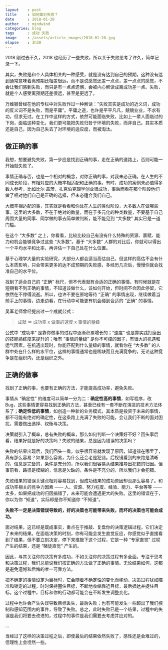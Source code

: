 ```yaml
---
layout    : post
title     : 如何面对失败？
date      : 2018-01-20
author    : mindwind
categories: blog
tags      : 成功 失败
image     : /assets/article_images/2018-01-20.jpg
elapse    : 3h30
---
```


2018 刚过去不久，2018 也经历了一些失败，所以关于失败思考了许久，简单记录一下。

其实，失败是和个人具体相关的一种感受，就是没有达到自己的预期，这种没有达到通常意味着离预期还相差很远，而不是说感觉还差一点点，差一点点的感觉，不会让我们感到失败，而只是有一点点遗憾，会被内心解读成离成功差一点。失败，就是个人感受离预期还差很远，甚至是更远了。

万维钢曾经在他的专栏中对失败作过一种解读：“失败其实是成功的近义词，成功的反义词不是失败，而是平庸”。平庸之道，也许是平平凡凡，兢兢业业，不求有功，但求无过。在工作中这样的方式，依然可能面临失败，比如上一辈人面临过的下岗，面临这种变化，我们更可能把失败归咎于环境的失败，而非自己。其实本质还是自己，因为自己失去了对环境的适应度，而被淘汰。


## 做正确的事
我想，想要避免失败，第一步应是找到正确的事，走在正确的道路上，否则可能一开始就失败了。

事情正确与否，也是一个相对的概念，对你正确的事，对我未必正确。在人生的不同成长阶段，有相对应的大概率相适配和正确的事。有时，成功的案例未必值得多数人参考，比如比尔·盖茨，扎克伯克辍学创业很成功，事后而看在那个阶段他们做了相对他们自己是正确的选择，但未必适合我们自己。

大概率相适配的事，其实就是看看和你处在人生的类似阶段，大多数人在做哪些事。这里的大多数，不在于绝对的数量，而在于多元化的种类数量，不要基于自己周围大量的同事、同学做的事去简单做判断，能不能见到 “大多数” 其实已是一道门槛。

在这个 “大多数” 之上，你看看，比较比较自己有没有什么特殊的资源、禀赋、能力和机会能够竞争过这些 “大多数”。基于 “大多数” 人群的对比后，你就可以得出一个平均水平和比率，再评估一下自己处在什么位置。

基于心理学大量的实验研究，大部分人都会适当高估自己，但这样的高估不会有什么本质影响，只会带来更多的达不成预期的失败感，多经历几次后，慢慢你就会找准自己的水平位。

找到了适合自己的 “正确” 标尺，但不代表就有合适的正确的事情。有时候就是在短期看不到正确的事情，不知道该做什么，该如何开始，但时间不会因此停留，它依然在不停得流逝。所以，也许不要在原地等待 “正确” 的事情出现，继续做着当前手上的事情，边走边看，在行动中可能更有机会碰到合适的 “正确” 的事情。

吴军老师曾经提出过一个成就公式：

> 成就 ＝ 成功率 x 做事的速度 x 事情的量级

公式中 “成功率” 是靠你做事的过程中逐渐积累增长的；“速度” 也是靠实践打磨出的技能熟练度来提升的；唯有 “事情的量级” 是你不可控的因子，有很大的机遇和运气因素。在机遇出现时，你能匹配到什么量级的事情，就看你在 “大多数” 的人群中处在什么样的水平位，这样的事情通常也是稀缺而且充满竞争的，无论这种竞争是在组织内，还是组织之外。


## 正确的做事
找到了正确的事，也要有正确的方法，才能提高成功率，避免失败。

事情从 “确定性” 的维度可以简单一分为二：__确定性高的事情__，如写程序，改 Bug，这些事情更容易找到正确的方法，甚至已经有一套不断在演进的技术方法体系了；__确定性低的事情__，如创造一种新的业务模式，其本质是投资于未来的事情，都不可能有绝对的确定性，在这条路上充满了失败的可能，会让我们不断的面对困扰，需要做出选择、权衡与决策。

决策就引入了概率，总有失败的概率，那么如何判断一个决策好不好？回头事后看，结果好就是好的决策吗？失败的结果，总是因为错误的决策吗？

失败的结果出现后，我们回头一看，似乎很容易就发现了原因，知道错在哪里了，真有那么容易？如果那么容易，为什么还会老是犯错。后视镜看到的来路是清晰的，信息是完备的，条件是充分的，所以我们很容易从结果推导出犯错的归因。但事前看，路径是模糊的，信息是欠缺的，条件是不充分的，所以我们才会犯错。

失败结果的错误关键点相对容易找到，但成功结果的成功原因却没那么容易了。和成功率相关的竞争力因素 —— 人、资源、努力程度、经验、能力、平台等等 —— 太多，如果把成功的归因搞错了，未来可能会遭遇更大的失败。这里的错误在于，你以为你 “知道”，实际却是你不知道你 “不知道”。

__失败不一定是决策错误导致的，好的决策也可能带来失败，而坏的决策也可能会成功。__

面对结果，这已经是既成事实，重点在于推敲、复盘你的决策逻辑过程，它们决定了未来的结果。在面临决策的时刻，你有可能会发生直觉反应，你感觉似乎直接看到了结果，但不要立刻决定，停下来推敲下这个过程，它是一种 “专家直觉” 过程产生的结果，还是 “赌徒直觉” 产生的。

因此，与其关注你的决策有多成功，不如关注你的决策过程有多全面。专注于思考和决策过程，我们总能说我们按正确的方法做了正确的事情。无论结果如何，这都是避免遗憾和后悔的唯一可靠方法。

把不确定的事情设定为目标时，它会随着不确定性的变化而移动，决策过程犹如瞄准和锁定的过程，时时保持圈住目标，不断地收缩靠近目标，最后抵达并捉住目标。这个过程中，目标和你的行动都可能会在不断发生调整变化。

过程中也许会产生失误导致目标丢失，最后失败；也有可能发生一些超出了我们控制和感知范围内的事件，导致了失败。总之，此时失败已是一个结果，过程中的失误是我们将要去改进的，过程中的事件是我们需要去考虑并应对的。

...

当经过了这样的决策过程之后，即使最后的结果依然失败了，感性还是会难过的，但理性上会坦然一些。
